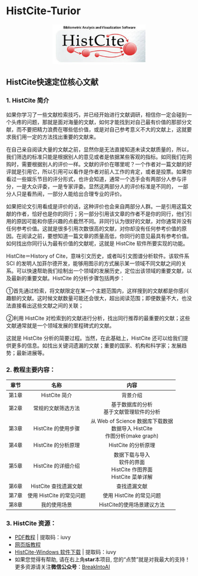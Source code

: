 # HistCite-Turior

<div align="center">
<img src="./resource/histcite.jpg" height=20% width=50% >
</div>

## HistCite快速定位核心文献

### 1. HistCite 简介

如果你学习了一些文献检索技巧，并已经开始进行文献调研，相信你一定会碰到一个头疼的问题，那就是面对海量的文献，如何才能找到对自己最有价值的那部分文献，而不要把精力浪费在哪些低价值，或是对自己参考意义不大的文献上，这就要求我们用一定的方法找出重要的文献来。

在自己亲自阅读大量的文献之前，显然你是无法直接知道未读文献质量的，所以，我们筛选的标准只能是根据别人的意见或者是依据某些客观的指标。如同我们在网购时，需要根据别人的评价一样。文献的评价在哪里呢？一个作者对一篇文献的好评就是引用它，所以引用可以看作是作者对前人工作的肯定，或者是投票。如果你看过一些娱乐节目的评分形式，也许会知道，通常一个选手会有两部分人参与评分，一是大众评委，一是专家评委。显然这两部分人的评价标准是不同的，
一部分人只是看热闹，一部分人能给出合理专业的评价。

如果把论文引用看成是评价的话，这种评价也会来自两部分人群。一是引用这篇文献的作者，恰好也是你的同行；另一部分引用该文章的作者不是你的同行，他们引用的原因可能和你感兴趣的点截然不同。非同行认为很好的文献，对你通常并没有任何参考价值。这就是很多引用次数很高的文献，对你却没有任何参考价值的原因。在阅读之前，要想知道一篇文章的质量高低，你同行的意见最具有参考价值。如何找出你同行认为最有价值的文献呢，这就是 HistCite 软件所要实现的功能。

HistCite＝History of Cite，意味引文历史，或者叫引文图谱分析软件。该软件系 SCI 的发明人加菲尔德开发，能够用图示的方式展示某一领域不同文献之间的关系。可以快速帮助我们绘制出一个领域的发展历史，定位出该领域的重要文献，以及最新的重要文献。HistCite 的分析步骤包括两步：

①首先通过检索，将文献限定在某一个主题范围内，这样搜到的文献都是你感兴趣额的文献。这时候文献数量可能还会很大，超出阅读范围；即便数量不大，也没法直接看出这些文献之间的关联；

②利用 HistCite 对检索到的文献进行分析，找出同行推荐的最重要的文献；这些文献通常就是一个领域发展的里程碑式的文献。

这就是 HistCite 分析的简要过程。当然，在此基础上，HistCite 还可以给我们提供更多的信息。如找出关键词遗漏的文献；重要的国家、机构和科学家；发展趋势；最新进展等。

### 2. 教程主要内容：

| 章节 | 名称 | 内容 |
|:----------:|:------------------------:|:----------------------------------:|
| 第1章 | HistCite 简介 | 背景介绍 | 
| 第2章 | 常规的文献筛选方法 | 基于数据库的分析 <br>基于文献管理软件的分析 |
| 第3章 | HistCite 的使用步骤 | 从 Web of Science 数据库下载数据<br>数据导入 HistCite <br>作图分析(make graph) |
| 第4章 | HistCite 的分析原理 | HistCite 的分析原理 |
| 第5章 | HistCite 的详细介绍 | 数据下载与导入<br>软件的界面<br> HistCite 作图界面<br>HistCite 菜单详解 |
| 第6章 | HistCite 查找遗漏文献 | 查找遗漏文献 |
| 第7章 | 使用 HistCite 的常见问题 | 使用 HistCite 的常见问题 |
| 第8章 | 我的使用场景 | HistCite的使用场景建议方法 |

### 3. HistCite 资源：

- [PDF教程](https://pan.baidu.com/s/1zJn3ku8flRqIwPe4yjl6CA) | 提取码：iuvy
- [网页版教程](https://mp.weixin.qq.com/s?__biz=MzU1OTE2NzQyMQ==&mid=2247483732&idx=1&sn=cc73151333b2c2c71c63e6cc22413889&chksm=fc1a2386cb6daa905cf8fc4b8f628f55873384304cda3ab9ce12cbf763ce97ba57632128cdc1&token=666505522&lang=zh_CN#rd)
- [HistCite-Windows 软件下载](https://pan.baidu.com/s/1zJn3ku8flRqIwPe4yjl6CA) | 提取码：iuvy
- 如果您觉得有帮助, 请在右上角**star**本项目, 您的“点赞”就是对我最大的支持！ 更多资源请关注**微信公众号**：[BreakIntoAI](https://weixin.sogou.com/weixin?type=1&s_from=input&query=BreakIntoAI&ie=utf8&_sug_=n&_sug_type_=)
